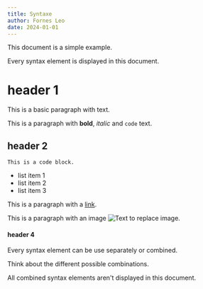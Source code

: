 ```yaml
---
title: Syntaxe
author: Fornes Leo
date: 2024-01-01
---
```


This document is a simple example.

Every syntax element is displayed in this document.

# header 1

This is a basic paragraph with text.

This is a paragraph with **bold**, *italic* and `code` text.

## header 2

```
This is a code block.
```
- list item 1
- list item 2
- list item 3

This is a paragraph with a [link](https://www.youtube.com/watch?v=dQw4w9WgXcQab_channel=RickAstley).

This is a paragraph with an image ![Text to replace image](https://cdn-images-1.medium.com/max/697/1*tsHrUKwQXG1YZX0l957ISw.png).

#### header 4

Every syntax element can be use separately or combined.

Think about the different possible combinations.

All combined syntax elements aren't displayed in this document.
